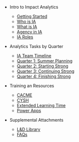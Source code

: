 <!-- _sidebar.md -->
- Intro to Impact Analytics
    - [Getting Started](README.md)
    - [Who is IA](ia_who.md)
    - [What is IA](ia_what.md)
    - [Agency in IA](ia_agency.md)
    - [IA Roles](ia_roles.md) 

- Analytics Tasks by Quarter
    - [IA Team Timeline](iatimeline.md)
    - [Quarter 1: Summer Planning](q1.md)
    - [Quarter 2: Starting Strong](q2.md)
    - [Quarter 3: Continuing Strong](q3.md)
    - [Quarter 4: Finishing Strong](q4.md)

- Training an Resources
    - [CACME](cacme.md)
    - [CYSH](cysh.md)
    - [Extended Learning Time](elt.md)
    - [Power Apps](pwrapps.md)

- Supplemental Attachments
    - [L&D Library](l&d.md)
    - [FAQs](faq.md)